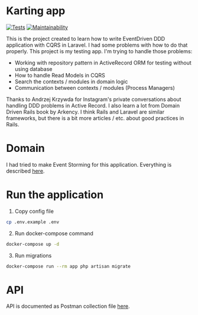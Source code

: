 # Karting app
[![Tests](https://github.com/mtk3d/karting-laravel-ddd-cqrs/actions/workflows/tests.yml/badge.svg)](https://github.com/mtk3d/karting-laravel-ddd-cqrs/actions/workflows/tests.yml)
[![Maintainability](https://api.codeclimate.com/v1/badges/8dd235e0927737ae434b/maintainability)](https://codeclimate.com/github/mtk3d/karting-laravel-ddd-cqrs/maintainability)

This is the project created to learn how to write EventDriven DDD application with CQRS in Laravel. I had some problems with how to do that properly. This project is my testing app.
I'm trying to handle those problems:
- Working with repository pattern in ActiveRecord ORM for testing without using database
- How to handle Read Models in CQRS
- Search the contexts / modules in domain logic
- Communication between contexts / modules (Process Managers)

Thanks to Andrzej Krzywda for Instagram's private conversations about handling DDD problems in Active Record.
I also learn a lot from Domain Driven Rails book by Arkency.
I think Rails and Laravel are similar frameworks, but there is a bit more articles / etc. about good practices in Rails.

# Domain
I had tried to make Event Storming for this application. Everything is described [here](doc/event-storming.md).

# Run the application
1. Copy config file
```bash
cp .env.example .env
```
2. Run docker-compose command
```bash
docker-compose up -d
```
3. Run migrations
```bash
docker-compose run --rm app php artisan migrate
```
# API
API is documented as Postman collection file [here](doc/Karting.postman_collection.json).
